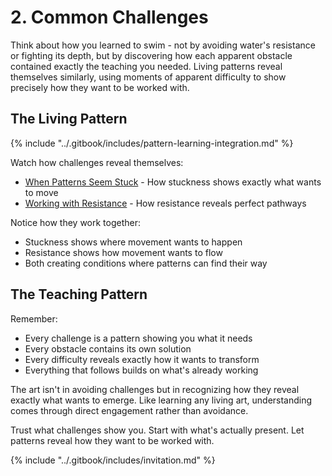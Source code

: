 # 2. Common Challenges

Think about how you learned to swim - not by avoiding water's resistance or fighting its depth, but by discovering how each apparent obstacle contained exactly the teaching you needed. Living patterns reveal themselves similarly, using moments of apparent difficulty to show precisely how they want to be worked with.

## The Living Pattern

{% include "../.gitbook/includes/pattern-learning-integration.md" %}

Watch how challenges reveal themselves:

* [When Patterns Seem Stuck](1/) - How stuckness shows exactly what wants to move
* [Working with Resistance](../1/2/2.md) - How resistance reveals perfect pathways

Notice how they work together:

* Stuckness shows where movement wants to happen
* Resistance shows how movement wants to flow
* Both creating conditions where patterns can find their way

## The Teaching Pattern

Remember:

* Every challenge is a pattern showing you what it needs
* Every obstacle contains its own solution
* Every difficulty reveals exactly how it wants to transform
* Everything that follows builds on what's already working

The art isn't in avoiding challenges but in recognizing how they reveal exactly what wants to emerge. Like learning any living art, understanding comes through direct engagement rather than avoidance.

Trust what challenges show you. Start with what's actually present. Let patterns reveal how they want to be worked with.

{% include "../.gitbook/includes/invitation.md" %}

